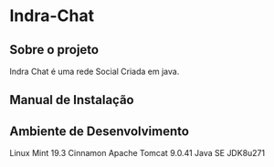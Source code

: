 # Indra-Chat

## Sobre o projeto
Indra Chat é uma rede Social Criada em java.

## Manual de Instalação



## Ambiente de Desenvolvimento
Linux Mint 19.3 Cinnamon
Apache Tomcat 9.0.41
Java SE JDK8u271
